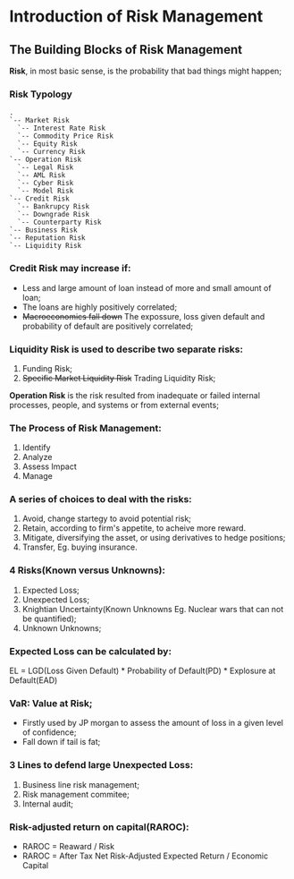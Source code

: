 # Introduction of Risk Management

## The Building Blocks of Risk Management

**Risk**, in most basic sense, is the probability that bad things might happen;

### Risk Typology


```
.
`-- Market Risk
  `-- Interest Rate Risk
  `-- Commodity Price Risk
  `-- Equity Risk
  `-- Currency Risk
`-- Operation Risk
  `-- Legal Risk
  `-- AML Risk
  `-- Cyber Risk
  `-- Model Risk
`-- Credit Risk
  `-- Bankrupcy Risk
  `-- Downgrade Risk
  `-- Counterparty Risk
`-- Business Risk
`-- Reputation Risk
`-- Liquidity Risk

```

### Credit Risk may increase if:
 - Less and large amount of loan instead of more and small amount of loan; 
 - The loans are highly positively correlated;
 - ~~Macroeconomics fall down~~ The expossure, loss given default and probability of default are positively correlated;


### Liquidity Risk is used to describe two separate risks:
1. Funding Risk;
2. ~~Specific Market Liquidity Risk~~ Trading Liquidity Risk;

**Operation Risk** is the risk resulted from inadequate or failed internal processes, people, and systems or from external events;

### The Process of Risk Management:
1. Identify
2. Analyze
3. Assess Impact
4. Manage

### A series of choices to deal with the risks:
1. Avoid, change startegy to avoid potential risk;
2. Retain, according to firm's appetite, to acheive more reward.
3. Mitigate, diversifying the asset, or using derivatives to hedge positions;
4. Transfer, Eg. buying insurance. 

### 4 Risks(Known versus Unknowns):
1. Expected Loss;
2. Unexpected Loss;
3. Knightian Uncertainty(Known Unknowns Eg. Nuclear wars that can not be quantified);
4. Unknown Unknowns;

### Expected Loss can be calculated by:

EL = LGD(Loss Given Default) \* Probability of Default(PD) \* Explosure at Default(EAD)

### VaR: Value at Risk;
  - Firstly used by JP morgan to assess the amount of loss in a given level of confidence;
  - Fall down if tail is fat;

### 3 Lines to defend large Unexpected Loss:

1. Business line risk management;
2. Risk management commitee;
3. Internal audit;

### Risk-adjusted return on capital(RAROC):
  - RAROC = Reaward / Risk
  - RAROC = After Tax Net Risk-Adjusted Expected Return / Economic Capital


